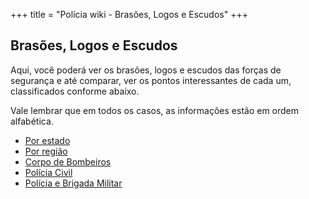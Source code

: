+++
title = "Polícia wiki - Brasões, Logos e Escudos"
+++

## Brasões, Logos e Escudos

Aqui, você poderá ver os brasões, logos e escudos das forças de segurança e até comparar, ver os pontos interessantes de cada um, classificados conforme abaixo.

Vale lembrar que em todos os casos, as informações estão em ordem alfabética.

* [Por estado](/brasoes-logos-escudos-estados)
* [Por região](/brasoes-logos-escudos-regioes)
* [Corpo de Bombeiros](/brasoes-logos-escudos-bombeiros)
* [Polícia Civil](/brasoes-logos-escudos-pc)
* [Polícia e Brigada Militar](/brasoes-logos-escudos-pm)